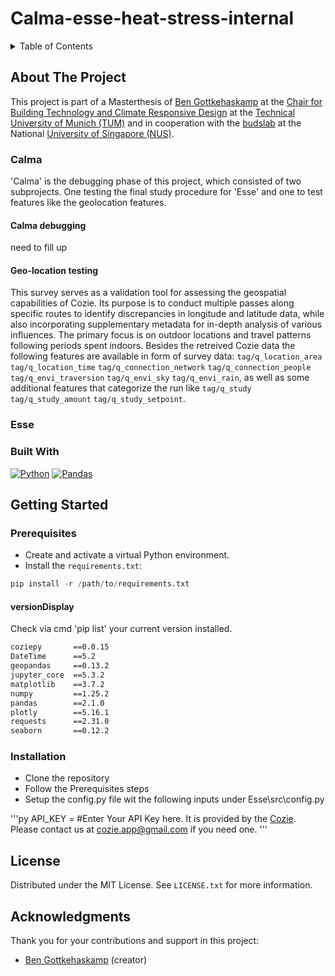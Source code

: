 # Calma-esse-heat-stress-internal


<!-- TABLE OF CONTENTS -->
<details>
  <summary>Table of Contents</summary>
  <ol>
    <li>
      <a href="#Project Description">About The Project</a>
      <ul>
        <li><a href="#Calma">Calma</a></li>
        <li><a href="#Esse">Esse</a></li>
        <li><a href="#built-with">Built With</a></li>
      </ul>
    </li>
    <li>
      <a href="#getting-started">Getting Started</a>
      <ul>
        <li><a href="#Prerequisites">Prerequisites</a></li>
        <li><a href="#Installation">Installation</a></li>
      </ul>
    </li>
    <li><a href="#License">License</a></li>
    <li><a href="#Contact">Contact</a></li>
    <li><a href="#Acknowledgments">Acknowledgments</a></li>
  </ol>
</details>

<!-- ABOUT THE PROJECT -->
## About The Project

This project is part of a Masterthesis of [Ben Gottkehaskamp](https://github.com/benterich) at the [Chair for Building Technology and Climate Responsive Design](https://www.arc.ed.tum.de/en/klima/start/) at the [Technical University of Munich (TUM)](https://www.tum.de/en/) and in cooperation with the [budslab](https://budslab.org/) at the National [University of Singapore (NUS)](https://nus.edu.sg/).

### Calma

'Calma' is the debugging phase of this project, which consisted of two subprojects. One testing the final study procedure for 'Esse' and one to test features like the geolocation features.

#### Calma debugging

need to fill up

#### Geo-location testing
This survey serves as a validation tool for assessing the geospatial capabilities of Cozie. Its purpose is to conduct multiple passes along specific routes to identify discrepancies in longitude and latitude data, while also incorporating supplementary metadata for in-depth analysis of various influences. The primary focus is on outdoor locations and travel patterns following periods spent indoors. Besides the retreived Cozie data the following features are available in form of survey data: `tag/q_location_area` `tag/q_location_time` `tag/q_connection_network` `tag/q_connection_people` `tag/q_envi_traversion` `tag/q_envi_sky` `tag/q_envi_rain`, as well as some additional features that categorize the run like `tag/q_study` `tag/q_study_amount` `tag/q_study_setpoint`.

### Esse


### Built With

[![Python](https://img.shields.io/badge/python-3670A0?style=for-the-badge&logo=python&logoColor=ffdd54)](https://www.python.org/)
[![Pandas](https://img.shields.io/badge/pandas-%23150458.svg?style=for-the-badge&logo=pandas&logoColor=white)](https://pandas.pydata.org/)

## Getting Started

### Prerequisites
- Create and activate a virtual Python environment.
- Install the `requirements.txt`:
```py
pip install -r /path/to/requirements.txt 
```

#### versionDisplay
Check via cmd 'pip list' your current version installed.

```bash
coziepy       ==0.0.15
DateTime      ==5.2
geopandas     ==0.13.2
jupyter_core  ==5.3.2
matplotlib    ==3.7.2
numpy         ==1.25.2
pandas        ==2.1.0
plotly        ==5.16.1
requests      ==2.31.0
seaborn       ==0.12.2
```

### Installation
 - Clone the repository
 - Follow the Prerequisites steps
 - Setup the config.py file wit the following inputs under Esse\src\config.py

 '''py
 API_KEY  = #Enter Your API Key here. It is provided by the [Cozie](https://cozie-apple.app). Please contact us at cozie.app@gmail.com if you need one. 
 '''

## License

Distributed under the MIT License. See `LICENSE.txt` for more information.

## Acknowledgments

Thank you for your contributions and support in this project:

- [Ben Gottkehaskamp](https://github.com/benterich) (creator)